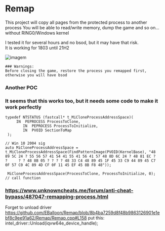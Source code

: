 # Remap

This project will copy all pages from the protected process to another process
You will be able to read/write memory, dump the game and so on... without RING0/Windows kernel

I tested it for several hours and no bsod, but it may have that risk.   
It is working for 1803 until 21H2

![imagem](https://user-images.githubusercontent.com/29626806/150711433-8da781b3-3952-4586-8a45-2da3909b2510.png)

    ### Warnings:
    Before closing the game, restore the process you remapped first, otherwise you will have bsod


### Another POC
### It seems that this works too, but it needs some code to make it work perfectly
    typedef NTSTATUS (fastcall* t_MiCloneProcessAddressSpace)(
         IN  PEPROCESS ProcessToClone,
    	    IN  PEPROCESS ProcessToInitialize,
    	    IN  PVOID SectionToMap
     );

    // Win 10 2004 sig
    auto MiCloneProcessAddressSpace = t_MiCloneProcessAddressSpace(FindPatternImage(PVOID(KernelBase), "48 89 5C 24 ? 55 56 57 41 54 41 55 41 56 41 57 48 8D 6C 24 ? 48 81 EC ?       ?     ? ? 48 8B 05 ? ? ? ? 48 33 C4 48 89 45 1F 45 33 C9 44 89 45 C7 0F 57 C0 4C 89 4D CF 0F 11 45 EF 45 8B F8 48"));
 
     MiCloneProcessAddressSpace(ProcessToClone, ProcessToInitialize, 0); // call function

### https://www.unknowncheats.me/forum/anti-cheat-bypass/487047-remapping-process.html

Forget to unload driver
https://github.com/EBalloon/Remap/blob/8b4ba7259d8f48b9863126901e1ebf8c9ee91a62/Remap/Remap.cpp#L158
put this: intel_driver::Unload(iqvw64e_device_handle);
